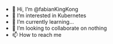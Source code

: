 - 👋 Hi, I’m @fabianKingKong
- 👀 I’m interested in Kubernetes
- 🌱 I’m currently learning...
- 💞️ I’m looking to collaborate on nothing
- 📫 How to reach me

<!---
fabianKingKong/fabianKingKong is a ✨ special ✨ repository because its `README.md` (this file) appears on your GitHub profile.
You can click the Preview link to take a look at your changes.
--->

